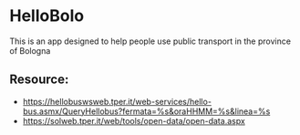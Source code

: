 # HelloBolo
This is an app designed to help people use public transport in the province of Bologna
## Resource:
- https://hellobuswsweb.tper.it/web-services/hello-bus.asmx/QueryHellobus?fermata=%s&oraHHMM=%s&linea=%s
- https://solweb.tper.it/web/tools/open-data/open-data.aspx
